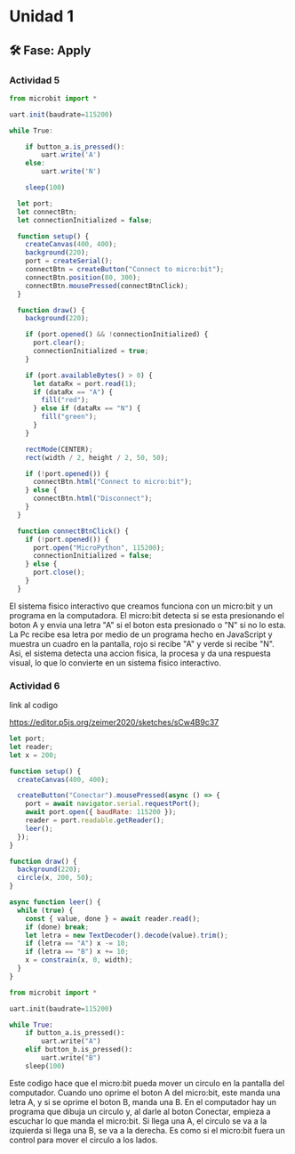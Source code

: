 # Unidad 1

## 🛠 Fase: Apply

### Actividad 5

``` javascript
from microbit import *

uart.init(baudrate=115200)

while True:

    if button_a.is_pressed():
        uart.write('A')
    else:
        uart.write('N')

    sleep(100)

  let port;
  let connectBtn;
  let connectionInitialized = false;

  function setup() {
    createCanvas(400, 400);
    background(220);
    port = createSerial();
    connectBtn = createButton("Connect to micro:bit");
    connectBtn.position(80, 300);
    connectBtn.mousePressed(connectBtnClick);
  }

  function draw() {
    background(220);

    if (port.opened() && !connectionInitialized) {
      port.clear();
      connectionInitialized = true;
    }

    if (port.availableBytes() > 0) {
      let dataRx = port.read(1);
      if (dataRx == "A") {
        fill("red");
      } else if (dataRx == "N") {
        fill("green");
      }
    }

    rectMode(CENTER);
    rect(width / 2, height / 2, 50, 50);

    if (!port.opened()) {
      connectBtn.html("Connect to micro:bit");
    } else {
      connectBtn.html("Disconnect");
    }
  }

  function connectBtnClick() {
    if (!port.opened()) {
      port.open("MicroPython", 115200);
      connectionInitialized = false;
    } else {
      port.close();
    }
  }
```
El sistema fisico interactivo que creamos funciona con un micro:bit y un programa en la computadora. El micro:bit detecta si se esta presionando el boton A y envia una letra "A" si el boton esta presionado o "N" si no lo esta. La Pc recibe esa letra por medio de un programa hecho en JavaScript y muestra un cuadro en la pantalla, rojo si recibe "A" y verde si recibe "N". Asi, el sistema detecta una accion fisica, la procesa y da una respuesta visual, lo que lo convierte en un sistema fisico interactivo.

### Actividad 6

link al codigo 

https://editor.p5js.org/zeimer2020/sketches/sCw4B9c37

``` javascript
let port;
let reader;
let x = 200;

function setup() {
  createCanvas(400, 400);

  createButton("Conectar").mousePressed(async () => {
    port = await navigator.serial.requestPort();
    await port.open({ baudRate: 115200 });
    reader = port.readable.getReader();
    leer();
  });
}

function draw() {
  background(220);
  circle(x, 200, 50);
}

async function leer() {
  while (true) {
    const { value, done } = await reader.read();
    if (done) break;
    let letra = new TextDecoder().decode(value).trim();
    if (letra == "A") x -= 10;
    if (letra == "B") x += 10;
    x = constrain(x, 0, width);
  }
}
```
``` python
from microbit import *

uart.init(baudrate=115200)

while True:
    if button_a.is_pressed():
        uart.write("A")
    elif button_b.is_pressed():
        uart.write("B")
    sleep(100)
```

Este codigo hace que el micro:bit pueda mover un circulo en la pantalla del computador. Cuando uno oprime el boton A del micro:bit, este manda una letra A, y si se oprime el boton B, manda una B. En el computador hay un programa que dibuja un circulo y, al darle al boton Conectar, empieza a escuchar lo que manda el micro:bit. Si llega una A, el circulo se va a la izquierda si llega una B, se va a la derecha. Es como si el micro:bit fuera un control para mover el circulo a los lados.

